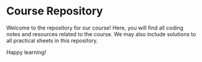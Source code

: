# Course Repository

Welcome to the repository for our course! Here, you will find all coding notes and resources related to the course. We may also include solutions to all practical sheets in this repository.

Happy learning!
